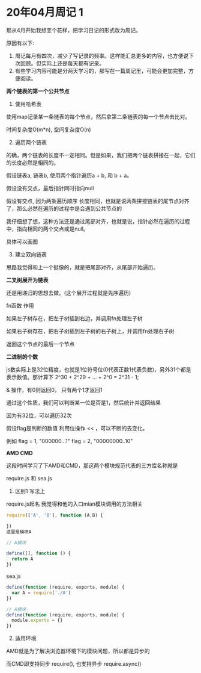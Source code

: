 # 20年04月周记 1

那从4月开始我想变个花样，把学习日记的形式改为周记。

原因有以下:

1. 周记每月有四次，减少了写记录的频率。这样能汇总更多的内容，也方便说下次回顾。但实际上还是每天都有记录。
2. 有些学习内容可能是分两天学习的，那写在一篇周记里，可能会更加完整，方便阅读。

**两个链表的第一个公共节点**

1. 使用哈希表

使用map记录某一条链表的每个节点，然后拿第二条链表的每一个节点去比对。

时间复杂度O(m*n), 空间复杂度O(n)

2. 遍历两个链表

的确，两个链表的长度不一定相同。但是如果，我们把两个链表拼接在一起，它们的长度必然是相同的。

假设链表a, 链表b, 使用两个指针遍历a + b, 和 b + a。

假设没有交点，最后指针同时指向null

假设有交点, 因为两条遍历顺序 长度相同，也就是说两条拼接链表的尾节点对齐了，那么必然在遍历的过程中是会遇到公共节点的

我仔细想了想，这种方法还是通过尾部对齐，也就是说，指针必然在遍历的过程中，指向相同的两个交点或是null。

具体可以画图

3. 建立双向链表

思路我觉得和上一个挺像的，就是把尾部对齐，从尾部开始遍历。


**二叉树展开为链表**

还是用递归的思想去做。(这个展开过程就是先序遍历)

fn函数 作用

如果左子树存在，把左子树插到右边，并调用fn处理左子树

如果右子树存在，把右子树插到左子树的右子树上，并调用fn处理右子树

返回这个节点的最后一个节点

**二进制的个数**

js数实际上是32位精度，也就是1位符号位(0代表正数1代表负数)，另外31个都是表示数值。那计算下 2^30 + 2^29 + ... + 2^0 = 2^31 - 1;

& 操作，有0则返回0， 只有两个1才返回1

通过这个性质，我们可以判断某一位是否是1，然后统计并返回结果

因为有32位，可以遍历32次

假设flag是判断的数值  利用位操作 << ，可以不断的去变化。

例如 flag = 1, "000000...1"
flag = 2, "00000000..10"

**AMD CMD**

这段时间学习了下AMD和CMD，那这两个模块规范代表的三方库名称就是

require.js 和 sea.js

1. 区别1 写法上

require.js起名 我觉得和他的入口mian模块调用的方法相关
```js
require(['A', 'B'], function (A,B) {

})
这里是模块A

// A模块

define([], function () {
  return A
})
```

sea.js
```js
define(function (require, exports, module) {
  var A = require('./A')
})

// A模块
define(function (require, exports, module) {
  module.exports = {}
})
```

2. 适用环境

AMD就是为了解决浏览器环境下的模块问题，所以都是异步的

而CMD即支持同步 require(), 也支持异步 require.async()